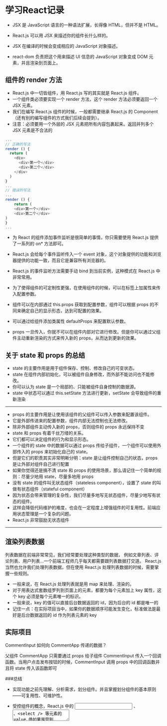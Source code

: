 # 学习React记录

* JSX 是 JavaScript 语言的一种语法扩展，长得像 HTML，但并不是 HTML。

* React.js 可以用 JSX 来描述你的组件长什么样的。

* JSX 在编译的时候会变成相应的 JavaScript 对象描述。

* react-dom 负责把这个用来描述 UI 信息的 JavaScript 对象变成 DOM 元素，并且渲染到页面上。

## 组件的 render 方法

* React.js 中一切皆组件，用 React.js 写的其实就是 React.js 组件。
* 一个组件类必须要实现一个 render 方法，这个 render 方法必须要返回一个 JSX 元素。
* 我们在编写 React.js 组件的时候，一般都需要继承 React.js 的 Component（还有别的编写组件的方式我们后续会提到）。
* 注意：必须要用一个外层的 JSX 元素把所有内容包裹起来。返回并列多个 JSX 元素是不合法的
```javascript
... 
// 正确的写法
render () {
  return (
    <div>
      <div>第一个</div>
      <div>第二个</div>
    </div>
  )
}
...
// 错误的写法
...
render () {
    return (
    <div>第一个</div>
    <div>第二个</div>
)
}
...
```
* 为 React 的组件添加事件监听是很简单的事情，你只需要使用 React.js 提供了一系列的 on* 方法即可。

* React.js 会给每个事件监听传入一个 event 对象，这个对象提供的功能和浏览器提供的功能一致，而且它是兼容所有浏览器的。

* React.js 的事件监听方法需要手动 bind 到当前实例，这种模式在 React.js 中非常常用。

* 为了使得组件的可定制性更强，在使用组件的时候，可以在标签上加属性来传入配置参数。

* 组件可以在内部通过 this.props 获取到配置参数，组件可以根据 props 的不同来确定自己的显示形态，达到可配置的效果。

* 可以通过给组件添加类属性 defaultProps 来配置默认参数。

* props 一旦传入，你就不可以在组件内部对它进行修改。但是你可以通过父组件主动重新渲染的方式来传入新的 props，从而达到更新的效果。

## 关于 state 和 props 的总结

* state 的主要作用是用于组件保存、控制、修改自己的可变状态。
* state 在组件内部初始化，可以被组件自身修改，而外部不能访问也不能修改。
* 你可以认为 state 是一个局部的、只能被组件自身控制的数据源。
* state 中状态可以通过 this.setState 方法进行更新，setState 会导致组件的重新渲染
------------------------------------------------------------------------
* props 的主要作用是让使用该组件的父组件可以传入参数来配置该组件。
* 它是外部传进来的配置参数，组件内部无法控制也无法修改。
* 除非外部组件主动传入新的 props，否则组件的 props 永远保持不变
* state 和 props 有着千丝万缕的关系。
* 它们都可以决定组件的行为和显示形态。
* 一个组件的 state 中的数据可以通过 props 传给子组件，一个组件可以使用外部传入的 props 来初始化自己的 state。
* 但是它们的职责其实非常明晰分明：state 是让组件控制自己的状态，props 是让外部对组件自己进行配置
* 如果你觉得还是搞不清 state 和 props 的使用场景，那么请记住一个简单的规则：尽量少地用 state，尽量多地用 props
* 没有 state 的组件叫无状态组件（stateless component），设置了 state 的叫做有状态组件（stateful component）
* 因为状态会带来管理的复杂性，我们尽量多地写无状态组件，尽量少地写有状态的组件。
* 这样会降低代码维护的难度，也会在一定程度上增强组件的可复用性。前端应用状态管理是一个复杂的问题。
* React.js 非常鼓励无状态组件
------------------------------------------------------------------------
## 渲染列表数据
列表数据在前端非常常见，我们经常要处理这种类型的数据，
例如文章列表、评论列表、用户列表…一个前端工程师几乎每天都需要跟列表数据打交道。
React.js 当然也允许我们处理列表数据，但在使用 React.js 处理列表数据的时候，需要掌握一些规则。

* 一般来说，在 React.js 处理列表就是用 map 来处理、渲染的。
* 对于用表达式套数组罗列到页面上的元素，都要为每个元素加上 key 属性，这个 key 必须是每个元素唯一的标识。
* 一般来说，key 的值可以直接后台数据返回的 id，因为后台的 id 都是唯一的
* 记住一点：在实际项目当中，如果你的数据顺序可能发生变化，标准做法是最好是后台数据返回的 id 作为列表元素的 key

## 实际项目


CommentInput 如何向 CommentApp 传递的数据？

父组件 CommentApp 只需要通过 props 给子组件 CommentInput 传入一个回调函数。当用户点击发布按钮的时候，CommentInput 调用 props 中的回调函数并且将 state 传入该函数即可

###总结

 * 实现功能之前先理解、分析需求，划分组件。并且掌握划分组件的基本原则——可复用性、可维护性。

 * 受控组件的概念，React.js 中的 <input /> 、<textarea />、<select /> 等元素的 value 值如果是受到 React.js 的控制，那么就是受控组件。
 * 
 * 组件之间使用 props 通过父元素传递数据的技巧。


### `npm start`

### `npm test`

### `npm run build`

### `npm run eject`
